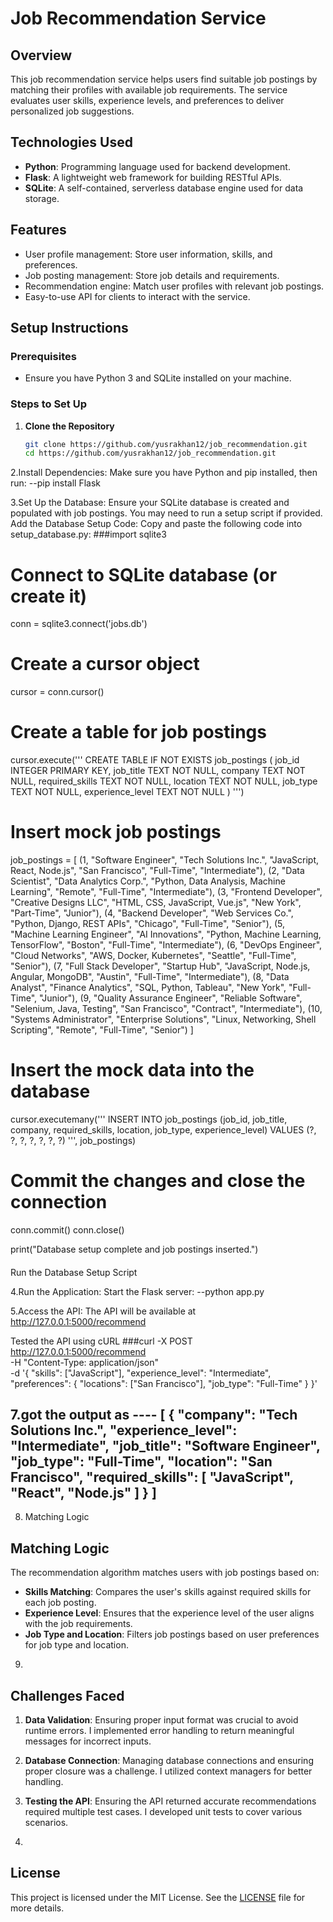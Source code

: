 # Job Recommendation Service

## Overview
This job recommendation service helps users find suitable job postings by 
matching their profiles with available job requirements. The service 
evaluates user skills, experience levels, and preferences to deliver 
personalized job suggestions.

## Technologies Used
- **Python**: Programming language used for backend development.
- **Flask**: A lightweight web framework for building RESTful APIs.
- **SQLite**: A self-contained, serverless database engine used for data 
storage.

## Features
- User profile management: Store user information, skills, and 
preferences.
- Job posting management: Store job details and requirements.
- Recommendation engine: Match user profiles with relevant job postings.
- Easy-to-use API for clients to interact with the service.

## Setup Instructions

### Prerequisites
- Ensure you have Python 3 and SQLite installed on your machine.

### Steps to Set Up
1. **Clone the Repository**
   ```bash
   git clone https://github.com/yusrakhan12/job_recommendation.git
   cd https://github.com/yusrakhan12/job_recommendation.git


2.Install Dependencies: Make sure you have Python and pip installed, then 
run:
--pip install Flask


3.Set Up the Database: Ensure your SQLite database is created and 
populated with job postings. You may need to run a setup script if provided.
Add the Database Setup Code: Copy and paste the following code into 
setup_database.py:
###import sqlite3

# Connect to SQLite database (or create it)
conn = sqlite3.connect('jobs.db')

# Create a cursor object
cursor = conn.cursor()

# Create a table for job postings
cursor.execute('''
CREATE TABLE IF NOT EXISTS job_postings (
    job_id INTEGER PRIMARY KEY,
    job_title TEXT NOT NULL,
    company TEXT NOT NULL,
    required_skills TEXT NOT NULL,
    location TEXT NOT NULL,
    job_type TEXT NOT NULL,
    experience_level TEXT NOT NULL
)
''')

# Insert mock job postings
job_postings = [
    (1, "Software Engineer", "Tech Solutions Inc.", "JavaScript, React, 
Node.js", "San Francisco", "Full-Time", "Intermediate"),
    (2, "Data Scientist", "Data Analytics Corp.", "Python, Data Analysis, 
Machine Learning", "Remote", "Full-Time", "Intermediate"),
    (3, "Frontend Developer", "Creative Designs LLC", "HTML, CSS, 
JavaScript, Vue.js", "New York", "Part-Time", "Junior"),
    (4, "Backend Developer", "Web Services Co.", "Python, Django, REST 
APIs", "Chicago", "Full-Time", "Senior"),
    (5, "Machine Learning Engineer", "AI Innovations", "Python, Machine 
Learning, TensorFlow", "Boston", "Full-Time", "Intermediate"),
    (6, "DevOps Engineer", "Cloud Networks", "AWS, Docker, Kubernetes", 
"Seattle", "Full-Time", "Senior"),
    (7, "Full Stack Developer", "Startup Hub", "JavaScript, Node.js, 
Angular, MongoDB", "Austin", "Full-Time", "Intermediate"),
    (8, "Data Analyst", "Finance Analytics", "SQL, Python, Tableau", "New 
York", "Full-Time", "Junior"),
    (9, "Quality Assurance Engineer", "Reliable Software", "Selenium, 
Java, Testing", "San Francisco", "Contract", "Intermediate"),
    (10, "Systems Administrator", "Enterprise Solutions", "Linux, 
Networking, Shell Scripting", "Remote", "Full-Time", "Senior")
]

# Insert the mock data into the database
cursor.executemany('''
INSERT INTO job_postings (job_id, job_title, company, required_skills, 
location, job_type, experience_level)
VALUES (?, ?, ?, ?, ?, ?, ?)
''', job_postings)

# Commit the changes and close the connection
conn.commit()
conn.close()

print("Database setup complete and job postings inserted.")
####
Run the Database Setup Script


4.Run the Application: Start the Flask server:
--python app.py


5.Access the API: The API will be available at 
http://127.0.0.1:5000/recommend

Tested the API using cURL
###curl -X POST http://127.0.0.1:5000/recommend \
-H "Content-Type: application/json" \
-d '{
    "skills": ["JavaScript"],
    "experience_level": "Intermediate",
    "preferences": {
        "locations": ["San Francisco"],
        "job_type": "Full-Time"
    }
}'
####
7.got the output as ----
[
  {
    "company": "Tech Solutions Inc.",
    "experience_level": "Intermediate",
    "job_title": "Software Engineer",
    "job_type": "Full-Time",
    "location": "San Francisco",
    "required_skills": [
      "JavaScript",
      "React",
      "Node.js"
    ]
  }
]
----
8.  Matching Logic
## Matching Logic
The recommendation algorithm matches users with job postings based on:
- **Skills Matching**: Compares the user's skills against required skills 
for each job posting.
- **Experience Level**: Ensures that the experience level of the user 
aligns with the job requirements.
- **Job Type and Location**: Filters job postings based on user 
preferences for job type and location.

9.
## Challenges Faced
1. **Data Validation**: Ensuring proper input format was crucial to avoid 
runtime errors. I implemented error handling to return meaningful messages 
for incorrect inputs.
2. **Database Connection**: Managing database connections and ensuring 
proper closure was a challenge. I utilized context managers for better 
handling.
3. **Testing the API**: Ensuring the API returned accurate recommendations 
required multiple test cases. I developed unit tests to cover various 
scenarios.


10.
## License
This project is licensed under the MIT License. See the [LICENSE](LICENSE) 
file for more details.

